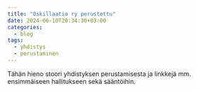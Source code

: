 ```yaml
---
title: "Oskillaatio ry perustettu"
date: 2024-06-10T20:34:30+03:00
categories:
  - blog
tags:
  - yhdistys
  - perustaminen
---
```


Tähän hieno stoori yhdistyksen perustamisesta ja linkkejä mm. ensimmäiseen hallitukseen sekä sääntöihin.


<!-- Check out the [Jekyll docs][jekyll-docs] for more info on how to get the most out of Jekyll. File all bugs/feature requests at [Jekyll’s GitHub repo][jekyll-gh]. If you have questions, you can ask them on [Jekyll Talk][jekyll-talk].

[jekyll-docs]: https://jekyllrb.com/docs/home
[jekyll-gh]:   https://github.com/jekyll/jekyll
[jekyll-talk]: https://talk.jekyllrb.com/ -->
